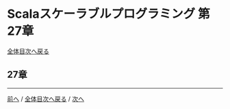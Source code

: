 # Scalaスケーラブルプログラミング 第27章
[全体目次へ戻る](index.md)

## 27章

***

[前へ](c26.md) /
[全体目次へ戻る](index.md) /
[次へ](c28.md)
